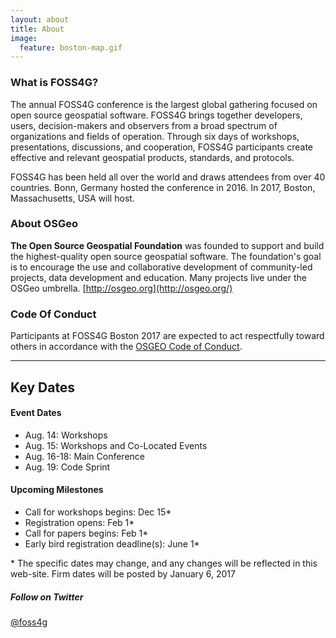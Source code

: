 ```yaml
---
layout: about
title: About
image:
  feature: boston-map.gif
---
```


### What is FOSS4G?

The annual FOSS4G conference is the largest global gathering focused on open source geospatial software. FOSS4G brings together developers, users, decision-makers and observers from a broad spectrum of organizations and fields of operation. Through six days of workshops, presentations, discussions, and cooperation, FOSS4G participants create effective and relevant geospatial products, standards, and protocols.

FOSS4G has been held all over the world and draws attendees from over 40 countries. Bonn, Germany hosted the conference in 2016\. In 2017, Boston, Massachusetts, USA will host.

### About OSGeo

**The Open Source Geospatial Foundation** was founded to support and build the highest-quality open source geospatial software. The foundation's goal is to encourage the use and collaborative development of community-led projects, data development and education. Many projects live under the OSGeo umbrella. [http://osgeo.org](http://osgeo.org/)

### Code Of Conduct

Participants at FOSS4G Boston 2017 are expected to act respectfully toward others in accordance with the [OSGEO Code of Conduct](http://www.osgeo.org/code_of_conduct).

---
<a name='dates'></a>

## Key Dates

#### Event Dates

* Aug. 14: Workshops
* Aug. 15: Workshops and Co-Located Events
* Aug. 16-18: Main Conference
* Aug. 19: Code Sprint

#### Upcoming Milestones

* Call for workshops begins: Dec 15*
* Registration opens: Feb 1*
* Call for papers begins: Feb 1*
* Early bird registration deadline(s): June 1*

\* The specific dates may change, and any changes will be reflected in this web-site. Firm dates will be posted by January 6, 2017

<h5 class="section-title">Follow on Twitter</h5>
<p class="section-excerpt"><i class="fa fa-twitter" aria-hidden="true"></i> <a href="https://twitter.com/foss4g" target="_blank">@foss4g</a></p>
